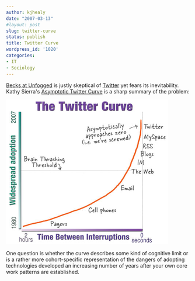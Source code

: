 ```yaml
---
author: kjhealy
date: "2007-03-13"
#layout: post
slug: twitter-curve
status: publish
title: Twitter Curve
wordpress_id: '1020'
categories:
- IT
- Sociology
---
```


[Becks at Unfogged](http://www.unfogged.com/archives/week_2007_03_11.html#006439) is justly skeptical of [Twitter](http://twitter.com/) yet fears its inevitability. Kathy Sierra's [Asymptotic Twitter Curve](http://headrush.typepad.com/creating_passionate_users/2006/12/httpwww37signal.html) is a sharp summary of the problem:

![Twitter Curve](twittercurve.jpg)

One question is whether the curve describes some kind of cognitive limit or is a rather more cohort-specific representation of the dangers of adopting technologies developed an increasing number of years after your own core work patterns are established.
